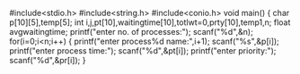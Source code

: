 #include<stdio.h>
#include<string.h>
#include<conio.h>
void main()
{
    char p[10][5],temp[5];
    int i,j,pt[10],waitingtime[10],totlwt=0,prty[10],temp1,n;
    float avgwaitingtime;
    printf("enter no. of processes:");
    scanf("%d",&n);
    for(i=0;i<n;i++)
    {
        printf("enter process%d name:",i+1);
        scanf("%s",&p[i]);
        printf("enter process time:");
        scanf("%d",&pt[i]);
        printf("enter priority:");
        scanf("%d",&pr[i]);
    }
